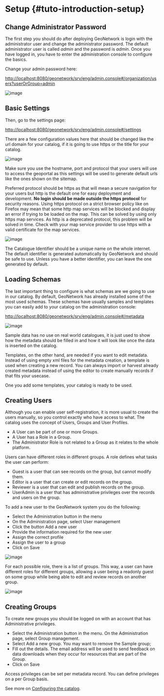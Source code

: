 # Setup {#tuto-introduction-setup}

## Change Administrator Password

The first step you should do after deploying GeoNetwork is login with the administrator user and change the administrator password. The default administrator user is called *admin* and the password is *admin*. Once you have logged in, you have to enter the administration console to configure the basics.

Change your admin password here:

<http://localhost:8080/geonetwork/srv/eng/admin.console#/organization/users?userOrGroup=admin>

![image](img/password.png)

## Basic Settings

Then, go to the settings page:

<http://localhost:8080/geonetwork/srv/eng/admin.console#/settings>

There are a few configuration values here that should be changed like the url domain for your catalog, if it is going to use https or the title for your catalog.

![image](img/catalogServer.png)

Make sure you use the hostname, port and protocol that your users will use to access the geoportal as this settings will be used to generate default urls like the ones shown on the sitemap.

Preferred protocol should be https as that will mean a secure navigation for your users but http is the default one for easy deployment and development. **No login should be made outside the https protocol** for security reasons. Using https protocol on a strict browser policy like on Firefox may mean that some http map services will be blocked and display an error if trying to be loaded on the map. This can be solved by using only https map services. As http is a deprecated protocol, this problem will be solved in time. Check with your map service provider to use https with a valid certificate for the map services.

![image](img/hostandname.png)

The Catalogue Identifier should be a unique name on the whole internet. The default identifier is generated automatically by GeoNetwork and should be safe to use. Unless you have a better identifier, you can leave the one generated by default.

## Loading Schemas

The last important thing to configure is what schemas are we going to use in our catalog. By default, GeoNetwork has already installed some of the most used schemas. These schemas have usually samples and templates you can easily add to your catalog on the administration console:

<http://localhost:8080/geonetwork/srv/eng/admin.console#/metadata>

![image](img/schemas.png)

Sample data has no use on real world catalogues, it is just used to show how the metadata should be filled in and how it will look like once the data is inserted on the catalog.

Templates, on the other hand, are needed if you want to edit metadata. Instead of using empty xml files for the metadata creation, a template is used when creating a new record. You can always import or harvest already created metadata instead of using the editor to create manually records if that fits your usecase.

One you add some templates, your catalog is ready to be used.

## Creating Users

Although you can enable user self-registration, it is more usual to create the users manually, so you control exactly who have access to what. The catalog uses the concept of Users, Groups and User Profiles.

-   A User can be part of one or more Groups.
-   A User has a Role in a Group.
-   The Administrator Role is not related to a Group as it relates to the whole platform.

Users can have different roles in different groups. A role defines what tasks the user can perform:

-   Guest is a user that can see records on the group, but cannot modify them.
-   Editor is a user that can create or edit records on the group.
-   Reviewer is a user that can edit and publish records on the group.
-   UserAdmin is a user that has administrative privileges over the records and users on the group.

To add a new user to the GeoNetwork system you do the following:

-   Select the Administration button in the menu
-   On the Administration page, select User management
-   Click the button Add a new user
-   Provide the information required for the new user
-   Assign the correct profile
-   Assign the user to a group
-   Click on Save

![image](img/createuser.png)

For each possible role, there is a list of groups. This way, a user can have different roles for different groups, allowing a user being a readonly guest on some group while being able to edit and review records on another group.

![image](img/roles.png)

## Creating Groups

To create new groups you should be logged on with an account that has Administrative privileges.

-   Select the Administration button in the menu. On the Administration page, select Group management.
-   Select Add a new group. You may want to remove the Sample group;
-   Fill out the details. The email address will be used to send feedback on data downloads when they occur for resources that are part of the Group.
-   Click on Save

Access privileges can be set per metadata record. You can define privileges on a per Group basis.

See more on [Configuring the catalog](../../../administrator-guide/configuring-the-catalog/index.md).
